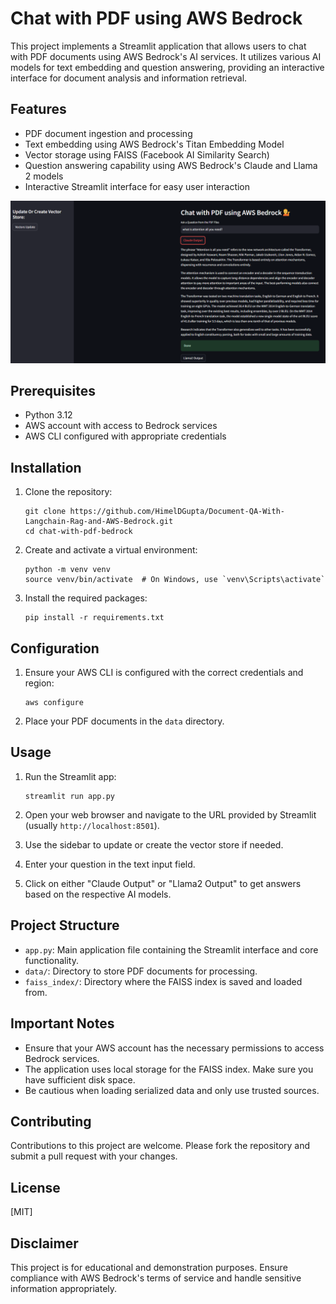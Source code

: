 # Chat with PDF using AWS Bedrock

This project implements a Streamlit application that allows users to chat with PDF documents using AWS Bedrock's AI services. It utilizes various AI models for text embedding and question answering, providing an interactive interface for document analysis and information retrieval.

## Features

- PDF document ingestion and processing
- Text embedding using AWS Bedrock's Titan Embedding Model
- Vector storage using FAISS (Facebook AI Similarity Search)
- Question answering capability using AWS Bedrock's Claude and Llama 2 models
- Interactive Streamlit interface for easy user interaction

![Streamlit Deployment](output.png)

## Prerequisites

- Python 3.12
- AWS account with access to Bedrock services
- AWS CLI configured with appropriate credentials

## Installation

1. Clone the repository:
   ```
   git clone https://github.com/HimelDGupta/Document-QA-With-Langchain-Rag-and-AWS-Bedrock.git
   cd chat-with-pdf-bedrock
   ```

2. Create and activate a virtual environment:
   ```
   python -m venv venv
   source venv/bin/activate  # On Windows, use `venv\Scripts\activate`
   ```

3. Install the required packages:
   ```
   pip install -r requirements.txt
   ```

## Configuration

1. Ensure your AWS CLI is configured with the correct credentials and region:
   ```
   aws configure
   ```

2. Place your PDF documents in the `data` directory.

## Usage

1. Run the Streamlit app:
   ```
   streamlit run app.py
   ```

2. Open your web browser and navigate to the URL provided by Streamlit (usually `http://localhost:8501`).

3. Use the sidebar to update or create the vector store if needed.

4. Enter your question in the text input field.

5. Click on either "Claude Output" or "Llama2 Output" to get answers based on the respective AI models.

   

## Project Structure

- `app.py`: Main application file containing the Streamlit interface and core functionality.
- `data/`: Directory to store PDF documents for processing.
- `faiss_index/`: Directory where the FAISS index is saved and loaded from.

## Important Notes

- Ensure that your AWS account has the necessary permissions to access Bedrock services.
- The application uses local storage for the FAISS index. Make sure you have sufficient disk space.
- Be cautious when loading serialized data and only use trusted sources.

## Contributing

Contributions to this project are welcome. Please fork the repository and submit a pull request with your changes.

## License

[MIT]

## Disclaimer

This project is for educational and demonstration purposes. Ensure compliance with AWS Bedrock's terms of service and handle sensitive information appropriately.
